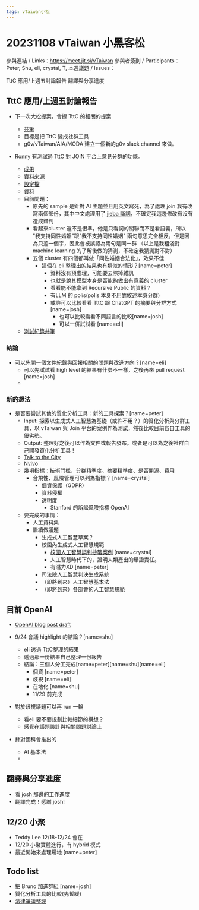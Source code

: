 ```yaml
---
tags: vTaiwan小松
---
```

# 20231108 vTaiwan 小黑客松
參與連結 / Links：https://meet.jit.si/vTaiwan
參與者簽到 / Participants：Peter, Shu, eli, crystal, T,
本週議題 / Issues：

TttC 應用/上週五討論報告
翻譯與分享進度


## TttC 應用/上週五討論報告
- 下一次大松提案，會提 TttC 的相關的提案
    - [共筆](https://g0v.hackmd.io/@Pno233SAS8G5UfL5OvSRmA/H1OqH1zQ6)
    - 目標是把 TttC 變成社群工具
    - g0v/vTaiwan/AIA/MODA 建立一個新的g0v slack channel 來做。

- Ronny 有測試過 TttC 對 JOIN 平台上意見分群的功能。
    - [成果](https://ronnywang.github.io/tttc-join-test/report3/)
    - [資料來源](https://join.gov.tw/policies/detail/ce9a5e5f-85ab-4cac-9c8d-cf2e5206ea7c)
    - [設定檔](https://github.com/ronnywang/tttc-join-test/blob/gh-pages/example-join.json)
    - [資料](https://github.com/ronnywang/tttc-join-test/blob/gh-pages/example-join.csv)
    - 目前問題：
        - 原先的 sample 是針對 AI 主題並且用英文寫死，為了處理 join 我有改寫兩個部份，其中中文處理用了 [jieba 斷詞](https://github.com/ronnywang/tttc-join-test/blob/gh-pages/clustering.py)，不確定我這邊修改有沒有造成錯判
        - 看起來cluster 還不是很準，他是只看詞的關聯而不是看語義，所以 "我支持同性婚姻"跟"我不支持同性婚姻" 兩句意思完全相反，但是因為只差一個字，因此會被誤認為兩句是同一群 （以上是我粗淺對 machine learning 的了解後做的猜測，不確定我猜測對不對）
        - 五個 cluster 有四個都叫做「同性婚姻合法化」，效果不佳
            - 這個在 eli 整理出的結果也有類似的情形？[name=peter]
                - 資料沒有預處理，可能要去除掉雜訊
                - 也就是說其模型本身是否能夠做出有意義的 cluster
                - 看看能不能拿到 Recursive Public 的資料？
                - 有LLM 的 polis(polis 本身不用靠敘述本身分群) 
                - 或許可以比較看看 TttC 跟 ChatGPT 的摘要與分群方式 [name=josh]
                    - 也可以比較看看不同語言的比較[name=josh]
                    - 可以一併試試看 [name=eli]
    - [測試紀錄共筆](https://g0v.hackmd.io/EMMTcvJRRdG1TbxL7gHrNw)

### 結論
- 可以先開一個文件紀錄與回報相關的問題與改進方向？[name=eli]
    - 可以先試試看 high level 的結果有什麼不一樣，之後再來 pull request [name=josh]
    - 

### 新的想法
- 是否要嘗試其他的質化分析工具：新的工具探索？[name=peter]
    - Input: 探索以生成式人工智慧為基礎（或許不用？）的質化分析與分群工具，以 vTaiwan 與 Join 平台的案例作為測試，然後比較目前各自工具的優劣勢。
    - Output: 整理好之後可以作為文件或報告發布。或者是可以為之後社群自己開發質化分析工具！
    - [Talk to the City](https://github.com/AIObjectives/talk-to-the-city-reports)
    - [Nvivo](https://lumivero.com/products/nvivo/)
    - 幾項指標：技術門檻、分群精準度、摘要精準度、是否開源、費用
        - 合規性、風險管理可以列為指標？ [name=crystal]
            - 個資保護（GDPR）
            - 資料侵權
            - 透明度
                - Stanford 的訴訟風險指標 OpenAI 
    - 要完成的事情：
        - 人工資料集
        - 繼續做議題
            - 生成式人工智慧草案？
            - 校園內生成式人工智慧規範
                - [校園人工智慧誤判抄襲案例](https://www.facebook.com/photo?fbid=10168561071105694&set=a.10150632405965694) [name=crystal]
                - 人工智慧時代下的，證明人類產出的舉證責任。
                - 有潛力XD [name=peter]
            - 司法院人工智慧判決生成系統
            - （即將到來）人工智慧基本法
            - （即將到來）各部會的人工智慧規範



## 目前 OpenAI 
- [OpenAI blog post draft](https://docs.google.com/document/d/1vIWrtpoTxplxyckil5akKNTyRa6d42XgltWpSyZ7Jt4/edit)
- 9/24 會議 highlight 的結論？[name=shu]
    - eli 透過 TttC整理的結果
    - 透過那一份結果自己整理一份報告
    - 結論：三個人分工完成[name=peter][name=shu][name=eli]
        - 個資 [name=peter]
        - 歧視 [name=eli] 
        - 在地化 [name=shu]
        - 11/29 前完成

- 對於歧視議題可以再 run 一輪
    - 看eli 要不要規劃比較細節的構想？
    - 感覺在議題設計與相關問題討論上

- 針對國科會推出的
    - AI 基本法
    - 

## 翻譯與分享進度
- 看 josh 那邊的工作進度
- 翻譯完成！感謝 josh!

## 12/20 小聚
- Teddy Lee 12/18-12/24 會在
- 12/20 小聚實體進行，有 hybrid 模式
- 最近開始來處理場地 [name=peter]

## Todo list
- 把 Bruno 加進群組 [name=josh]
- 質化分析工具的比較(先暫緩)
- [法律爭議整理](https://docs.google.com/spreadsheets/d/1eOShGFv5BX9obg4utTorEcq4odFtIhEqUtejYbiHjpU/edit?usp=sharing)